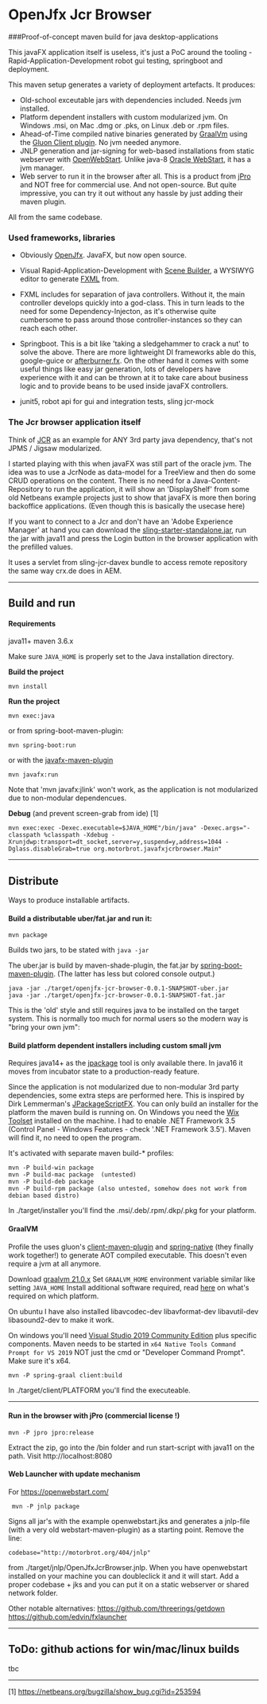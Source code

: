# OpenJfx Jcr Browser

###Proof-of-concept maven build for java desktop-applications

This javaFX application itself is useless, it's just a PoC around the tooling - Rapid-Application-Development robot gui testing, springboot and deployment.

This maven setup  generates a variety of deployment artefacts. It produces:

- Old-school exceutable jars with dependencies included. Needs jvm installed.
- Platform dependent installers with custom modularized jvm. On Windows .msi, on Mac .dmg or .pks, on Linux .deb or .rpm files.
- Ahead-of-Time compiled native binaries generated by [GraalVm](https://www.graalvm.org/) using the [Gluon Client plugin](https://github.com/gluonhq/client-maven-plugin). No jvm needed anymore. 
- JNLP generation and jar-signing for web-based installations from static webserver with [OpenWebStart](https://openwebstart.com/). Unlike java-8 [Oracle WebStart](https://en.wikipedia.org/wiki/Java_Web_Start), it has a jvm manager.
- Web server to run it in the browser after all. This is a product from [jPro](https://www.jpro.one) and NOT free for commercial use. And not open-source. But quite impressive, you can try it out without any hassle by just adding their maven plugin.
 
 All from the same codebase.
 
### Used frameworks, libraries 
- Obviously [OpenJfx](https://openjfx.io/). JavaFX, but now open source.
- Visual Rapid-Application-Development with [Scene Builder](https://gluonhq.com/products/scene-builder/), a WYSIWYG editor to generate [FXML](https://docs.oracle.com/javase/8/javafx/api/javafx/fxml/doc-files/introduction_to_fxml.html) from.
- FXML includes for separation of java controllers. Without it, the main controller develops quickly into a god-class. This in turn leads to the need for some Dependency-Injecton, as it's otherwise quite cumbersome to pass around those controller-instances so they can reach each other.
- Springboot. This is a bit like 'taking a sledgehammer to crack a nut' to solve the above. There are more lightweight DI frameworks able do this, google-guice or [afterburner.fx](https://github.com/AdamBien/afterburner.fx). 
On the other hand it comes with some useful things like easy jar generation, lots of developers have experience with it and can be thrown at it to take care about business logic and to provide beans to be used inside javaFX controllers.

- junit5, robot api for gui and integration tests, sling jcr-mock
  
 
 
### The Jcr browser application itself

Think of [JCR](https://dzone.com/articles/java-content-repository-best) as an example for ANY 3rd party java dependency, that's not JPMS / Jigsaw modularized.

I started playing with this when javaFX was still part of the oracle jvm. The idea was to use a JcrNode as data-model for a TreeView and then do some CRUD operations on the content.
There is no need for a Java-Content-Repository to run the application, it will show an 'DisplayShelf' from some old Netbeans example projects just to show that javaFX is more then boring backoffice applications. (Even though this is basically the usecase here) 

If you want to connect to a Jcr and don't have an 'Adobe Experience Manager' at hand you can download the [sling-starter-standalone.jar](https://sling.apache.org/downloads.cgi#sling-application), run the jar with java11 and press the Login button in the browser application with the prefilled values.

 It uses a servlet from sling-jcr-davex bundle to access remote repository the same way crx.de does in AEM.
 
***

## Build and run

#### Requirements

java11+ 
maven 3.6.x

Make sure `JAVA_HOME` is properly set to the Java installation directory.


**Build the project**

    mvn install
    

**Run the project**
    
    mvn exec:java


or from spring-boot-maven-plugin:
     
    mvn spring-boot:run
    
    
or with the [javafx-maven-plugin](https://github.com/openjfx/javafx-maven-plugin)

    mvn javafx:run
 
Note that 'mvn javafx:jlink' won't work, as the application is not modularized due to non-modular dependencues.

**Debug** (and prevent screen-grab from ide) [1]

    mvn exec:exec -Dexec.executable=$JAVA_HOME"/bin/java" -Dexec.args="-classpath %classpath -Xdebug -Xrunjdwp:transport=dt_socket,server=y,suspend=y,address=1044 -Dglass.disableGrab=true org.motorbrot.javafxjcrbrowser.Main"
   
***

## Distribute

Ways to produce installable artifacts. 


    
#### Build a distributable uber/fat.jar and run it:

    mvn package
Builds two jars, to be stated with `java -jar`

The uber.jar is build by maven-shade-plugin, the fat.jar by [spring-boot-maven-plugin](https://docs.spring.io/spring-boot/docs/current/reference/html/executable-jar.html). (The latter has less but colored console output.)

    java -jar ./target/openjfx-jcr-browser-0.0.1-SNAPSHOT-uber.jar
    java -jar ./target/openjfx-jcr-browser-0.0.1-SNAPSHOT-fat.jar

This is the 'old' style and still requires java to be installed on the target system. This is normally too much for normal users so the modern way is "bring your own jvm":

####  Build platform dependent installers including custom small jvm
Requires java14+ as the [jpackage](https://openjdk.java.net/jeps/392) tool is only available there.
In java16 it moves from incubator state to a production-ready feature.

Since the application is not modularized due to non-modular 3rd party dependencies, some extra steps are performed here. This is inspired by Dirk Lemmerman's [JPackageScriptFX](https://github.com/dlemmermann/JPackageScriptFX). You can only build an installer for the platform the maven build is running on.
On Windows you need the [Wix Toolset](https://wixtoolset.org) installed on the machine. I had to enable .NET Framework 3.5 (Control Panel - Windows Features - check '.NET Framework 3.5'). Maven will find it, no need to open the program.

It's activated with separate maven build-* profiles:

    mvn -P build-win package
    mvn -P build-mac package  (untested)
    mvn -P build-deb package
    mvn -P build-rpm package (also untested, somehow does not work from debian based distro)
    
In ./target/installer you'll find the .msi/.deb/.rpm/.dkp/.pkg for your platform.


#### GraalVM
Profile the uses gluon's [client-maven-plugin](https://github.com/gluonhq/client-maven-plugin) and [spring-native](https://github.com/spring-projects-experimental/spring-native) (they finally work together!) to generate AOT compiled executable. This doesn't even require a jvm at all anymore.

Download [graalvm 21.0.x](https://github.com/graalvm/graalvm-ce-builds/releases)
Set `GRAALVM_HOME` environment variable similar like setting `JAVA_HOME`
Install additional software required, read [here](https://docs.gluonhq.com/#_platforms) on what's required on which platform.

On ubuntu I have also installed libavcodec-dev libavformat-dev libavutil-dev libasound2-dev to make it work.

On windows you'll need [Visual Studio 2019 Community Edition](https://visualstudio.microsoft.com/downloads) plus specific components.
Maven needs to be started in `x64 Native Tools Command Prompt for VS 2019` NOT just the cmd or "Developer Command Prompt". Make sure it's x64. 

    mvn -P spring-graal client:build
    
In ./target/client/PLATFORM you'll find the executeable.
   
***
#### Run in the browser with jPro (commercial license !)

    mvn -P jpro jpro:release

Extract the zip, go into the /bin folder and run start-script with java11 on the path.
Visit http://localhost:8080


#### Web Launcher with update mechanism

For https://openwebstart.com/

     mvn -P jnlp package
     
Signs all jar's with the example openwebstart.jks and generates a jnlp-file (with a very old webstart-maven-plugin) as a starting point. Remove the line:

    codebase="http://motorbrot.org/404/jnlp"

from ./target/jnlp/OpenJfxJcrBrowser.jnlp. When you have openwebstart installed on your machine you can doubleclick it and it will start. Add a proper codebase + jks and you can put it on a static webserver or shared network folder.

Other notable alternatives:
https://github.com/threerings/getdown
https://github.com/edvin/fxlauncher

***
## ToDo: github actions for win/mac/linux builds

tbc



***
[1] https://netbeans.org/bugzilla/show_bug.cgi?id=253594
